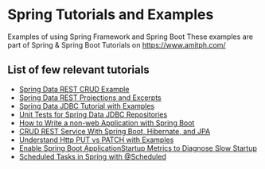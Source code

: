 # Spring Tutorials and Examples
Examples of using Spring Framework and Spring Boot
These examples are part of Spring & Spring Boot Tutorials on https://www.amitph.com/

## List of few relevant tutorials
- [Spring Data REST CRUD Example](https://www.amitph.com/spring-data-rest-example/)
- [Spring Data REST Projections and Excerpts](https://www.amitph.com/spring-data-rest-projections-and-excerpts/)
- [Spring Data JDBC Tutorial with Examples](https://www.amitph.com/introduction-spring-data-jdbc/)
- [Unit Tests for Spring Data JDBC Repositories](https://www.amitph.com/testing-spring-data-jdbc/)
- [How to Write a non-web Application with Spring Boot](https://www.amitph.com/non-web-application-spring-boot/)
- [CRUD REST Service With Spring Boot, Hibernate, and JPA](https://www.amitph.com/spring-boot-crud-hibernate-jpa/)
- [Understand Http PUT vs PATCH with Examples](https://www.amitph.com/http-put-vs-patch/)
- [Enable Spring Boot ApplicationStartup Metrics to Diagnose Slow Startup](https://www.amitph.com/spring-boot-startup-monitoring/)
- [Scheduled Tasks in Spring with @Scheduled](https://www.amitph.com/scheduled-tasks-in-spring/)